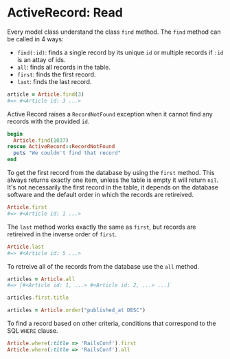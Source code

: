 # ActiveRecord: Read


Every model class understand the class `find` method. The `find` method can be called in 4 ways:

- `find(:id)`: finds a single record by its unique `id` or multiple records if `:id` is an attay of ids.
- `all`: finds all records in the table.
- `first`: finds the first record.
- `last`: finds the last record.

```ruby
article = Article.find(3)
#=> #<Article id: 3 ...>
```

Active Record raises a `RecordNotFound` exception when it cannot find any records with the provided `id`.

```ruby
begin
  Article.find(1037)
rescue ActiveRecord::RecordNotFound
  puts "We couldn't find that record"
end
```

To get the first record from the database by using the `first` method. This always returns exactly one item, unless the table is empty it will return `nil`. It's not necessarily the first record  in the table, it depends on the database software and the default order in which the records are retireived.

```ruby
Article.first
#=> #<Article id: 1 ...>
```

The `last` method works exactly the same as `first`, but records are retireived in the inverse order of `first`.

```ruby
Article.last
#=> #<Article id: 5 ...>
```

To retreive all of the records from the database use the `all` method.

```ruby
articles = Article.all
#=> [#<Article id: 1, ...> #<Article id: 2, ...> ...]

articles.first.title
```

```ruby
articles = Article.order("published_at DESC")
```

To find a record based on other criteria, conditions that correspond to the SQL `WHERE` clause.

```ruby
Article.where(:title => 'RailsConf').first
Article.where(:title => 'RailsConf').all
```